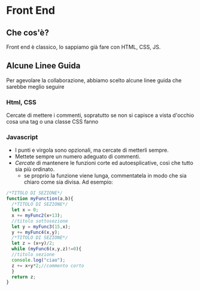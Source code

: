 # Front End
## Che cos'è?

Front end è classico, lo sappiamo già fare con HTML, CSS, JS.

## Alcune Linee Guida

Per agevolare la collaborazione, abbiamo scelto alcune linee guida che sarebbe meglio seguire

### Html, CSS
Cercate di mettere i commenti, sopratutto se non si capisce a vista d'occhio cosa una tag o una classe CSS fanno

### Javascript
* I punti e virgola sono opzionali, ma cercate di metterli sempre.
* Mettete sempre un numero adeguato di commenti.
* *Cercate* di mantenere le funzioni corte ed autoesplicative, così che tutto sia più ordinato.
  * se proprio la funzione viene lunga, commentatela in modo che sia chiaro come sia divisa. Ad esempio: 
```javascript
/*TITOLO DI SEZIONE*/
function myFunction(a,b){
  /*TITOLO DI SEZIONE*/
  let x = 0;
  x += myFunc2(x+13);
  //titolo sottosezione
  let y = myFunc3(15,x);
  y += myFunc4(x,y);
  /*TITOLO DI SEZIONE*/
  let z = (x+y)/2;
  while (myFunc6(x,y,z)!=0){
  //titolo sezione
  console.log("ciao");
  z += x+y*2;//commento corto
  }
  return z;
}
```